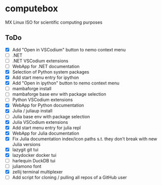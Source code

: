 # computebox
MX Linux ISO for scientific computing purposes

## ToDo

- [x] Add "Open in VSCodium" button to nemo context menu
- [ ] .NET
- [ ] .NET VSCodium extensions
- [ ] WebApp for .NET documentation
- [x] Selection of Python system packages
- [x] Add start menu entry for ipython
- [x] Add "Open in ipython" button to nemo context menu
- [ ] mambaforge install
- [ ] mambaforge base env with package selection
- [ ] Python VSCodium extensions
- [x] WebApp for Python documentation
- [x] Julia / juliaup install
- [ ] Julia base env with package selection
- [x] Julia VSCodium extensions
- [x] Add start menu entry for julia repl
- [x] WebApp for Julia documentation
- [x] Fix Julia documentation index/icon paths s.t. they don't break with new Julia versions
- [x] lazygit git tui
- [x] lazydocker docker tui
- [ ] harlequin DuckDB tui
- [ ] juliamono font
- [x] zellij terminal multiplexer
- [ ] Add script for cloning / pulling all repos of a GitHub user